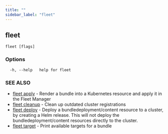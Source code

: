 ```yaml
---
title: ""
sidebar_label: "fleet"
---
```

## fleet



```
fleet [flags]
```

### Options

```
  -h, --help   help for fleet
```

### SEE ALSO

* [fleet apply](./fleet_apply)	 - Render a bundle into a Kubernetes resource and apply it in the Fleet Manager
* [fleet cleanup](./fleet_cleanup)	 - Clean up outdated cluster registrations
* [fleet deploy](./fleet_deploy)	 - Deploy a bundledeployment/content resource to a cluster, by creating a Helm release. This will not deploy the bundledeployment/content resources directly to the cluster.
* [fleet target](./fleet_target)	 - Print available targets for a bundle

